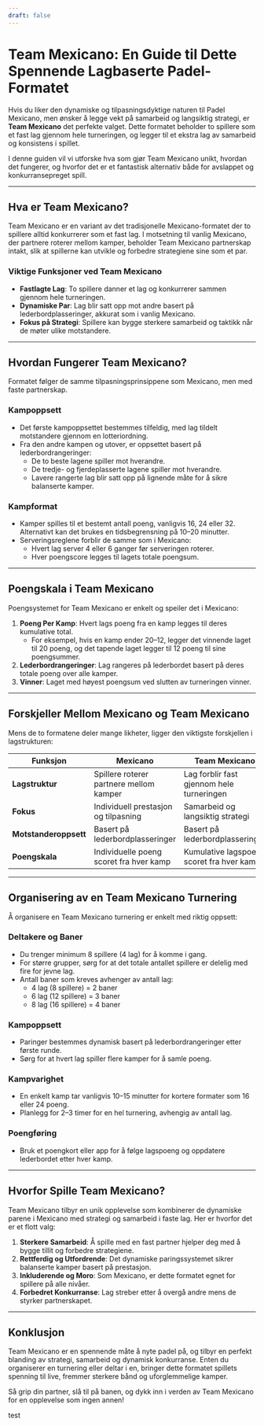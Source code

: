 ```yaml
---
draft: false
---
```

# Team Mexicano: En Guide til Dette Spennende Lagbaserte Padel-Formatet

Hvis du liker den dynamiske og tilpasningsdyktige naturen til Padel Mexicano, men ønsker å legge vekt på samarbeid og langsiktig strategi, er **Team Mexicano** det perfekte valget. Dette formatet beholder to spillere som et fast lag gjennom hele turneringen, og legger til et ekstra lag av samarbeid og konsistens i spillet.

I denne guiden vil vi utforske hva som gjør Team Mexicano unikt, hvordan det fungerer, og hvorfor det er et fantastisk alternativ både for avslappet og konkurransepreget spill.

---

## **Hva er Team Mexicano?**

Team Mexicano er en variant av det tradisjonelle Mexicano-formatet der to spillere alltid konkurrerer som et fast lag. I motsetning til vanlig Mexicano, der partnere roterer mellom kamper, beholder Team Mexicano partnerskap intakt, slik at spillerne kan utvikle og forbedre strategiene sine som et par.

### **Viktige Funksjoner ved Team Mexicano**
- **Fastlagte Lag**: To spillere danner et lag og konkurrerer sammen gjennom hele turneringen.
- **Dynamiske Par**: Lag blir satt opp mot andre basert på lederbordplasseringer, akkurat som i vanlig Mexicano.
- **Fokus på Strategi**: Spillere kan bygge sterkere samarbeid og taktikk når de møter ulike motstandere.

---

## **Hvordan Fungerer Team Mexicano?**

Formatet følger de samme tilpasningsprinsippene som Mexicano, men med faste partnerskap.

### **Kampoppsett**
- Det første kampoppsettet bestemmes tilfeldig, med lag tildelt motstandere gjennom en lotteriordning.
- Fra den andre kampen og utover, er oppsettet basert på lederbordrangeringer:
  - De to beste lagene spiller mot hverandre.
  - De tredje- og fjerdeplasserte lagene spiller mot hverandre.
  - Lavere rangerte lag blir satt opp på lignende måte for å sikre balanserte kamper.

### **Kampformat**
- Kamper spilles til et bestemt antall poeng, vanligvis 16, 24 eller 32. Alternativt kan det brukes en tidsbegrensning på 10–20 minutter.
- Serveringsreglene forblir de samme som i Mexicano:
  - Hvert lag server 4 eller 6 ganger før serveringen roterer.
  - Hver poengscore legges til lagets totale poengsum.

---

## **Poengskala i Team Mexicano**

Poengsystemet for Team Mexicano er enkelt og speiler det i Mexicano:

1. **Poeng Per Kamp**: Hvert lags poeng fra en kamp legges til deres kumulative total.
   - For eksempel, hvis en kamp ender 20–12, legger det vinnende laget til 20 poeng, og det tapende laget legger til 12 poeng til sine poengsummer.
2. **Lederbordrangeringer**: Lag rangeres på lederbordet basert på deres totale poeng over alle kamper.
3. **Vinner**: Laget med høyest poengsum ved slutten av turneringen vinner.

---

## **Forskjeller Mellom Mexicano og Team Mexicano**

Mens de to formatene deler mange likheter, ligger den viktigste forskjellen i lagstrukturen:

| **Funksjon**            | **Mexicano**                                     | **Team Mexicano**                                  |
|-------------------------|-------------------------------------------------|---------------------------------------------------|
| **Lagstruktur**         | Spillere roterer partnere mellom kamper          | Lag forblir fast gjennom hele turneringen          |
| **Fokus**               | Individuell prestasjon og tilpasning             | Samarbeid og langsiktig strategi                   |
| **Motstanderoppsett**   | Basert på lederbordplasseringer                  | Basert på lederbordplasseringer                    |
| **Poengskala**          | Individuelle poeng scoret fra hver kamp          | Kumulative lagspoeng scoret fra hver kamp          |

---

## **Organisering av en Team Mexicano Turnering**

Å organisere en Team Mexicano turnering er enkelt med riktig oppsett:

### **Deltakere og Baner**
- Du trenger minimum 8 spillere (4 lag) for å komme i gang.
- For større grupper, sørg for at det totale antallet spillere er delelig med fire for jevne lag.
- Antall baner som kreves avhenger av antall lag:
  - 4 lag (8 spillere) = 2 baner
  - 6 lag (12 spillere) = 3 baner
  - 8 lag (16 spillere) = 4 baner

### **Kampoppsett**
- Paringer bestemmes dynamisk basert på lederbordrangeringer etter første runde.
- Sørg for at hvert lag spiller flere kamper for å samle poeng.

### **Kampvarighet**
- En enkelt kamp tar vanligvis 10–15 minutter for kortere formater som 16 eller 24 poeng.
- Planlegg for 2–3 timer for en hel turnering, avhengig av antall lag.

### **Poengføring**
- Bruk et poengkort eller app for å følge lagspoeng og oppdatere lederbordet etter hver kamp.

---

## **Hvorfor Spille Team Mexicano?**

Team Mexicano tilbyr en unik opplevelse som kombinerer de dynamiske parene i Mexicano med strategi og samarbeid i faste lag. Her er hvorfor det er et flott valg:

1. **Sterkere Samarbeid**: Å spille med en fast partner hjelper deg med å bygge tillit og forbedre strategiene.
2. **Rettferdig og Utfordrende**: Det dynamiske paringssystemet sikrer balanserte kamper basert på prestasjon.
3. **Inkluderende og Moro**: Som Mexicano, er dette formatet egnet for spillere på alle nivåer.
4. **Forbedret Konkurranse**: Lag streber etter å overgå andre mens de styrker partnerskapet.

---

## **Konklusjon**

Team Mexicano er en spennende måte å nyte padel på, og tilbyr en perfekt blanding av strategi, samarbeid og dynamisk konkurranse. Enten du organiserer en turnering eller deltar i en, bringer dette formatet spillets spenning til live, fremmer sterkere bånd og uforglemmelige kamper.

Så grip din partner, slå til på banen, og dykk inn i verden av Team Mexicano for en opplevelse som ingen annen!

test
